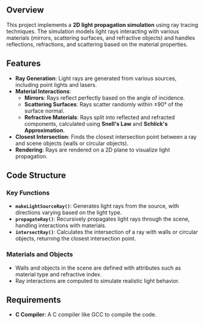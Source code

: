 ## Overview
This project implements a **2D light propagation simulation** using ray tracing techniques. The simulation models light rays interacting with various materials (mirrors, scattering surfaces, and refractive objects) and handles reflections, refractions, and scattering based on the material properties.

## Features
- **Ray Generation**: Light rays are generated from various sources, including point lights and lasers.
- **Material Interactions**:
  - **Mirrors**: Rays reflect perfectly based on the angle of incidence.
  - **Scattering Surfaces**: Rays scatter randomly within ±90° of the surface normal.
  - **Refractive Materials**: Rays split into reflected and refracted components, calculated using **Snell's Law** and **Schlick's Approximation**.
- **Closest Intersection**: Finds the closest intersection point between a ray and scene objects (walls or circular objects).
- **Rendering**: Rays are rendered on a 2D plane to visualize light propagation.

## Code Structure
### Key Functions
- **`makeLightSourceRay()`**: Generates light rays from the source, with directions varying based on the light type.
- **`propagateRay()`**: Recursively propagates light rays through the scene, handling interactions with materials.
- **`intersectRay()`**: Calculates the intersection of a ray with walls or circular objects, returning the closest intersection point.

### Materials and Objects
- Walls and objects in the scene are defined with attributes such as material type and refractive index.
- Ray interactions are computed to simulate realistic light behavior.

## Requirements
- **C Compiler**: A C compiler like GCC to compile the code.
